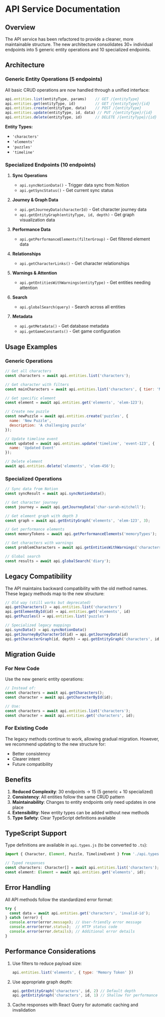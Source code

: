 # API Service Documentation

## Overview

The API service has been refactored to provide a cleaner, more maintainable structure. The new architecture consolidates 30+ individual endpoints into 5 generic entity operations and 10 specialized endpoints.

## Architecture

### Generic Entity Operations (5 endpoints)

All basic CRUD operations are now handled through a unified interface:

```javascript
api.entities.list(entityType, params)    // GET /{entityType}
api.entities.get(entityType, id)         // GET /{entityType}/{id}
api.entities.create(entityType, data)    // POST /{entityType}
api.entities.update(entityType, id, data) // PUT /{entityType}/{id}
api.entities.delete(entityType, id)      // DELETE /{entityType}/{id}
```

**Entity Types:**
- `'characters'`
- `'elements'`
- `'puzzles'`
- `'timeline'`

### Specialized Endpoints (10 endpoints)

1. **Sync Operations**
   - `api.syncNotionData()` - Trigger data sync from Notion
   - `api.getSyncStatus()` - Get current sync status

2. **Journey & Graph Data**
   - `api.getJourneyData(characterId)` - Get character journey data
   - `api.getEntityGraph(entityType, id, depth)` - Get graph visualization data

3. **Performance Data**
   - `api.getPerformanceElements(filterGroup)` - Get filtered element data

4. **Relationships**
   - `api.getCharacterLinks()` - Get character relationships

5. **Warnings & Attention**
   - `api.getEntitiesWithWarnings(entityType)` - Get entities needing attention

6. **Search**
   - `api.globalSearch(query)` - Search across all entities

7. **Metadata**
   - `api.getMetadata()` - Get database metadata
   - `api.getGameConstants()` - Get game configuration

## Usage Examples

### Generic Operations

```javascript
// Get all characters
const characters = await api.entities.list('characters');

// Get character with filters
const mainCharacters = await api.entities.list('characters', { tier: 'Main' });

// Get specific element
const element = await api.entities.get('elements', 'elem-123');

// Create new puzzle
const newPuzzle = await api.entities.create('puzzles', {
  name: 'New Puzzle',
  description: 'A challenging puzzle'
});

// Update timeline event
const updated = await api.entities.update('timeline', 'event-123', {
  name: 'Updated Event'
});

// Delete element
await api.entities.delete('elements', 'elem-456');
```

### Specialized Operations

```javascript
// Sync data from Notion
const syncResult = await api.syncNotionData();

// Get character journey
const journey = await api.getJourneyData('char-sarah-mitchell');

// Get element graph with depth 3
const graph = await api.getEntityGraph('elements', 'elem-123', 3);

// Get performance elements
const memoryTokens = await api.getPerformanceElements('memoryTypes');

// Get characters with warnings
const problemCharacters = await api.getEntitiesWithWarnings('characters');

// Global search
const results = await api.globalSearch('diary');
```

## Legacy Compatibility

The API maintains backward compatibility with the old method names. These legacy methods map to the new structure:

```javascript
// Old way (still works but deprecated)
api.getCharacters() → api.entities.list('characters')
api.getElementById(id) → api.entities.get('elements', id)
api.getPuzzles() → api.entities.list('puzzles')

// Specialized legacy mappings
api.syncData() → api.syncNotionData()
api.getJourneyByCharacterId(id) → api.getJourneyData(id)
api.getCharacterGraph(id, depth) → api.getEntityGraph('characters', id, depth)
```

## Migration Guide

### For New Code

Use the new generic entity operations:

```javascript
// Instead of:
const characters = await api.getCharacters();
const character = await api.getCharacterById(id);

// Use:
const characters = await api.entities.list('characters');
const character = await api.entities.get('characters', id);
```

### For Existing Code

The legacy methods continue to work, allowing gradual migration. However, we recommend updating to the new structure for:
- Better consistency
- Clearer intent
- Future compatibility

## Benefits

1. **Reduced Complexity**: 30 endpoints → 15 (5 generic + 10 specialized)
2. **Consistency**: All entities follow the same CRUD pattern
3. **Maintainability**: Changes to entity endpoints only need updates in one place
4. **Extensibility**: New entity types can be added without new methods
5. **Type Safety**: Clear TypeScript definitions available

## TypeScript Support

Type definitions are available in `api.types.js` (to be converted to `.ts`):

```javascript
import { Character, Element, Puzzle, TimelineEvent } from './api.types';

// Typed responses
const characters: Character[] = await api.entities.list('characters');
const element: Element = await api.entities.get('elements', id);
```

## Error Handling

All API methods follow the standardized error format:

```javascript
try {
  const data = await api.entities.get('characters', 'invalid-id');
} catch (error) {
  console.error(error.message); // User-friendly error message
  console.error(error.status);  // HTTP status code
  console.error(error.details); // Additional error details
}
```

## Performance Considerations

1. Use filters to reduce payload size:
   ```javascript
   api.entities.list('elements', { type: 'Memory Token' })
   ```

2. Use appropriate graph depth:
   ```javascript
   api.getEntityGraph('characters', id, 2) // Default depth
   api.getEntityGraph('characters', id, 1) // Shallow for performance
   ```

3. Cache responses with React Query for automatic caching and invalidation